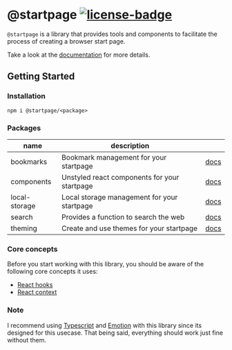 # @startpage [![license-badge](https://badgen.net/github/license/PrettyCoffee/startpage)](https://github.com/PrettyCoffee/startpage/blob/master/LICENSE)

`@startpage` is a library that provides tools and components to facilitate the process of creating a browser start page.

Take a look at the [documentation](https://prettycoffee.github.io/startpage/) for more details.

## Getting Started

### Installation

```
npm i @startpage/<package>
```

### Packages

| name          | description                                  |                                                                  |
| ------------- | -------------------------------------------- | ---------------------------------------------------------------- |
| bookmarks     | Bookmark management for your startpage       | [docs](https://prettycoffee.github.io/startpage/#/bookmarks)     |
| components    | Unstyled react components for your startpage | [docs](https://prettycoffee.github.io/startpage/#/components)    |
| local-storage | Local storage management for your startpage  | [docs](https://prettycoffee.github.io/startpage/#/local-storage) |
| search        | Provides a function to search the web        | [docs](https://prettycoffee.github.io/startpage/#/search)        |
| theming       | Create and use themes for your startpage     | [docs](https://prettycoffee.github.io/startpage/#/theming)       |

### Core concepts

Before you start working with this library, you should be aware of the following core concepts it uses:

- [React hooks](https://reactjs.org/docs/hooks-intro.html)
- [React context](https://reactjs.org/docs/context.html)

### Note

I recommend using [Typescript](https://www.typescriptlang.org/) and [Emotion](https://emotion.sh/docs/introduction) with this library since its designed for this usecase. That being said, everything should work just fine without them.
